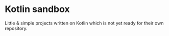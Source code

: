 # Kotlin sandbox
Little & simple projects written on Kotlin which is not yet ready for their own repository.
